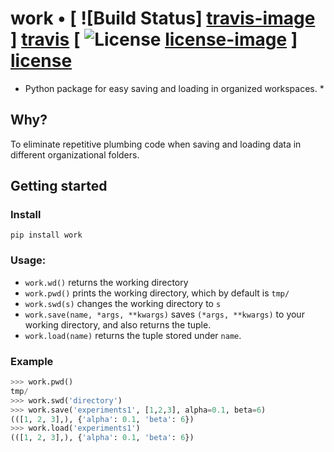 # work • [ ![Build Status] [travis-image] ] [travis] [ ![License] [license-image] ] [license]

* Python package for easy saving and loading in organized workspaces. *

[travis-image]: https://travis-ci.org/riceric22/work.png?branch=master
[travis]: https://travis-ci.org/riceric22/work

[license-image]: http://img.shields.io/badge/license-Apache--2-blue.svg?style=flat
[license]: LICENSE

## Why? 
To eliminate repetitive plumbing code when saving and loading data in different
organizational folders. 

## Getting started

### Install
`pip install work`

### Usage: 

+ `work.wd()` returns the working directory
+ `work.pwd()` prints the working directory, which by default is `tmp/`
+ `work.swd(s)` changes the working directory to `s`
+ `work.save(name, *args, **kwargs)` saves `(*args, **kwargs)` to your working
directory, and also returns the tuple. 
+ `work.load(name)` returns the tuple stored under `name`. 

### Example

```Python
>>> work.pwd()
tmp/
>>> work.swd('directory')
>>> work.save('experiments1', [1,2,3], alpha=0.1, beta=6)
(([1, 2, 3],), {'alpha': 0.1, 'beta': 6})
>>> work.load('experiments1')
(([1, 2, 3],), {'alpha': 0.1, 'beta': 6})
```